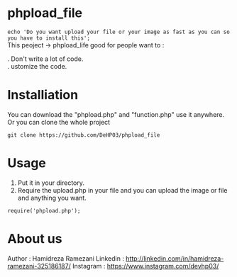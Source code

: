 # phpload_file
``
echo 'Do you want upload your file or your image as fast as you can so you have to install this';
``<br>
This peoject -> phpload_life good for people want to :

. Don't write  a lot of code. <br>
. ustomize the code.


# Installiation

You can download the "phpload.php" and "function.php" use it anywhere.</br>
 Or you can clone the whole project<br>

``
git clone https://github.com/DeHP03/phpload_file
``

# Usage
1. Put it in your directory.</br>
2. Require the upload.php in your file and you can upload the image or file and anything you want.</br>

``
require('phpload.php');
``
# About us

Author : Hamidreza Ramezani
Linkedin : http://linkedin.com/in/hamidreza-ramezani-325186187/
Instagram : https://www.instagram.com/devhp03/
